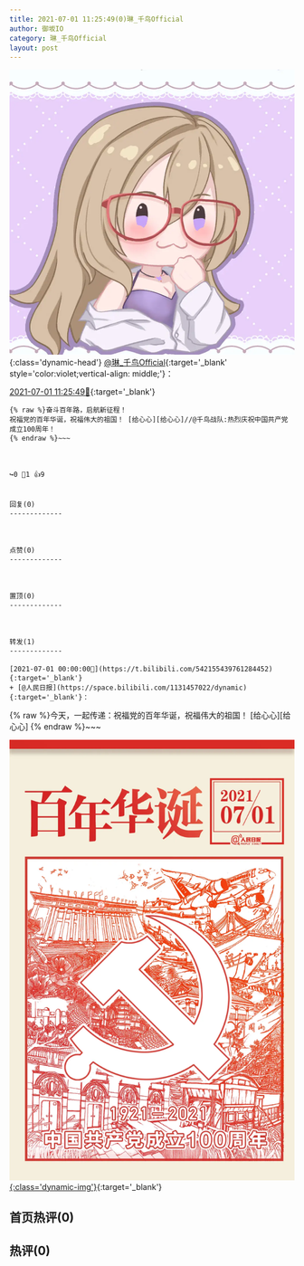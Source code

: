 ```yaml
---
title: 2021-07-01 11:25:49(0)琳_千鸟Official
author: 御坂IO
category: 琳_千鸟Official
layout: post
---
```


![img](/images/c0a88f85ebd0d056f37b114e0748e69556c8b488.jpg){:class='dynamic-head'}
[@琳_千鸟Official](https://space.bilibili.com/1620923329/dynamic){:target='_blank' style='color:violet;vertical-align: middle;'}：

[2021-07-01 11:25:49🔗](https://t.bilibili.com/542332173376363545){:target='_blank'}

~~~
{% raw %}奋斗百年路，启航新征程！
祝福党的百年华诞，祝福伟大的祖国！ [给心心][给心心]//@千鸟战队:热烈庆祝中国共产党成立100周年！
{% endraw %}~~~



↪️0 💬1 👍9


回复(0)
-------------



点赞(0)
-------------



置顶(0)
-------------



转发(1)
-------------

[2021-07-01 00:00:00🔗](https://t.bilibili.com/542155439761284452){:target='_blank'}
+ [@人民日报](https://space.bilibili.com/1131457022/dynamic){:target='_blank'}：
~~~
{% raw %}今天，一起传递：祝福党的百年华诞，祝福伟大的祖国！ [给心心][给心心]
{% endraw %}~~~


[![img](/images/8c26f6b4387b10823e6215b6505cf939bf9317aa.jpg){:class='dynamic-img'}](/images/8c26f6b4387b10823e6215b6505cf939bf9317aa.jpg){:target='_blank'}




首页热评(0)
-------------



热评(0)
-------------




